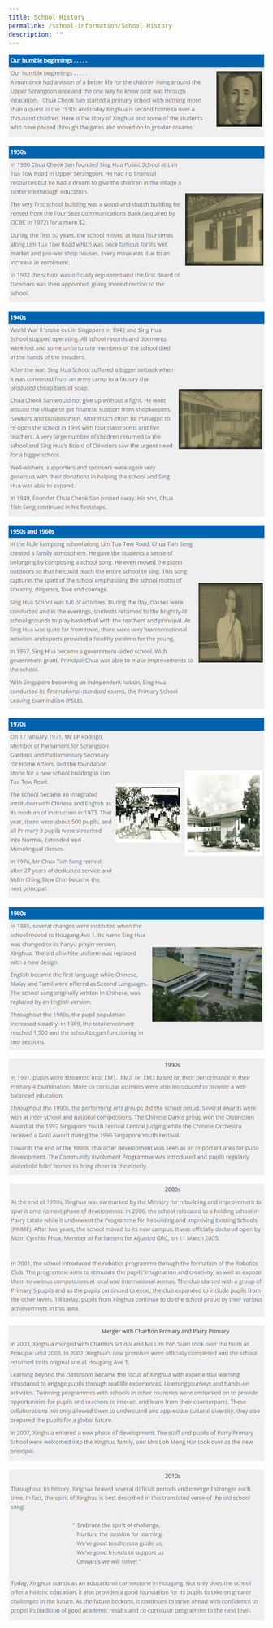 ```yaml
---
title: School History
permalink: /school-information/School-History
description: ""
---
```

![](/images/School%20Information/School%20History/SH1.png)

![](/images/School%20Information/School%20History/SH2.png)

![](/images/School%20Information/School%20History/SH3.png)

![](/images/School%20Information/School%20History/SH4.png)

![](/images/School%20Information/School%20History/SH5.png)

![](/images/School%20Information/School%20History/SH6.png)

![](/images/School%20Information/School%20History/SH7.png)

![](/images/School%20Information/School%20History/SH8.png)

![](/images/School%20Information/School%20History/SH9.png)

![](/images/School%20Information/School%20History/SH10.png)
